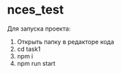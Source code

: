 # nces_test
Для запуска проекта:
1. Открыть папку в редакторе кода
2. cd task1
3. npm i
4. npm run start


